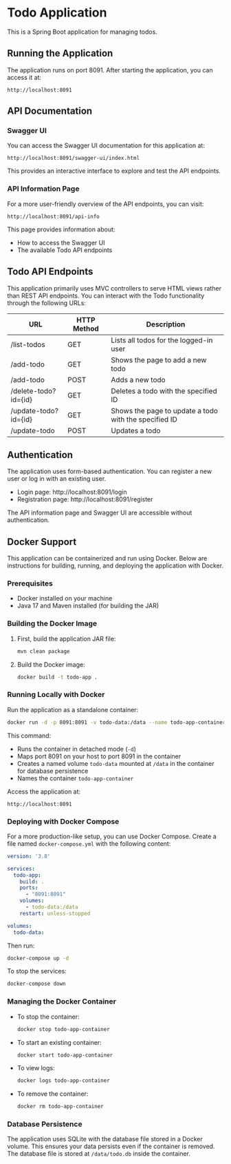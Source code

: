 # Todo Application

This is a Spring Boot application for managing todos.

## Running the Application

The application runs on port 8091. After starting the application, you can access it at:

```
http://localhost:8091
```

## API Documentation

### Swagger UI

You can access the Swagger UI documentation for this application at:

```
http://localhost:8091/swagger-ui/index.html
```

This provides an interactive interface to explore and test the API endpoints.

### API Information Page

For a more user-friendly overview of the API endpoints, you can visit:

```
http://localhost:8091/api-info
```

This page provides information about:
- How to access the Swagger UI
- The available Todo API endpoints

## Todo API Endpoints

This application primarily uses MVC controllers to serve HTML views rather than REST API endpoints. You can interact with the Todo functionality through the following URLs:

| URL | HTTP Method | Description |
|-----|-------------|-------------|
| /list-todos | GET | Lists all todos for the logged-in user |
| /add-todo | GET | Shows the page to add a new todo |
| /add-todo | POST | Adds a new todo |
| /delete-todo?id={id} | GET | Deletes a todo with the specified ID |
| /update-todo?id={id} | GET | Shows the page to update a todo with the specified ID |
| /update-todo | POST | Updates a todo |

## Authentication

The application uses form-based authentication. You can register a new user or log in with an existing user.

- Login page: http://localhost:8091/login
- Registration page: http://localhost:8091/register

The API information page and Swagger UI are accessible without authentication.

## Docker Support

This application can be containerized and run using Docker. Below are instructions for building, running, and deploying the application with Docker.

### Prerequisites

- Docker installed on your machine
- Java 17 and Maven installed (for building the JAR)

### Building the Docker Image

1. First, build the application JAR file:
   ```bash
   mvn clean package
   ```

2. Build the Docker image:
   ```bash
   docker build -t todo-app .
   ```

### Running Locally with Docker

Run the application as a standalone container:

```bash
docker run -d -p 8091:8091 -v todo-data:/data --name todo-app-container todo-app
```

This command:
- Runs the container in detached mode (`-d`)
- Maps port 8091 on your host to port 8091 in the container
- Creates a named volume `todo-data` mounted at `/data` in the container for database persistence
- Names the container `todo-app-container`

Access the application at:
```
http://localhost:8091
```

### Deploying with Docker Compose

For a more production-like setup, you can use Docker Compose. Create a file named `docker-compose.yml` with the following content:

```yaml
version: '3.8'

services:
  todo-app:
    build: .
    ports:
      - "8091:8091"
    volumes:
      - todo-data:/data
    restart: unless-stopped

volumes:
  todo-data:
```

Then run:

```bash
docker-compose up -d
```

To stop the services:

```bash
docker-compose down
```

### Managing the Docker Container

- To stop the container:
  ```bash
  docker stop todo-app-container
  ```

- To start an existing container:
  ```bash
  docker start todo-app-container
  ```

- To view logs:
  ```bash
  docker logs todo-app-container
  ```

- To remove the container:
  ```bash
  docker rm todo-app-container
  ```

### Database Persistence

The application uses SQLite with the database file stored in a Docker volume. This ensures your data persists even if the container is removed. The database file is stored at `/data/todo.db` inside the container.

